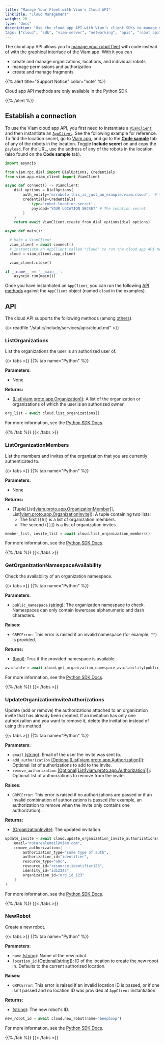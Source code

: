 ```yaml
---
title: "Manage Your Fleet with Viam's Cloud API"
linkTitle: "Cloud Management"
weight: 20
type: "docs"
description: "Use the cloud app API with Viam's client SDKs to manage your robot fleet with code."
tags: ["cloud", "sdk", "viam-server", "networking", "apis", "robot api", "cloud management"]
---
```


The cloud app API allows you to [manage your robot fleet](/manage/fleet/) with code instead of with the graphical interface of the [Viam app](https://app.viam.com/).
With it you can

- create and manage organizations, locations, and individual robots
- manage permissions and authorization
- create and manage fragments

{{% alert title="Support Notice" color="note" %}}

Cloud app API methods are only available in the Python SDK.

{{% /alert %}}

## Establish a connection

To use the Viam cloud app API, you first need to instantiate a [`ViamClient`](https://python.viam.dev/autoapi/viam/app/viam_client/index.html#viam.app.viam_client.ViamClient) and then instantiate an [`AppClient`](https://python.viam.dev/autoapi/viam/app/app_client/index.html#viam.app.app_client.AppClient).
See the following example for reference.
To find the location secret, go to [Viam app](https://app.viam.com/), and go to the  [**Code sample**](https://docs.viam.com/manage/fleet/robots/#code-sample) tab of any of the robots in the location.
Toggle **Include secret** on and copy the `payload`.
For the URL, use the address of any of the robots in the location (also found on the **Code sample** tab).

```python {class="line-numbers linkable-line-numbers"}
import asyncio

from viam.rpc.dial import DialOptions, Credentials
from viam.app.viam_client import ViamClient

async def connect() -> ViamClient:
    dial_options = DialOptions(
        auth_entity='mrroboto.this_is_just_an_example.viam.cloud',  # The URL of a robot in the location.
        credentials=Credentials(
            type='robot-location-secret',
            payload='YOUR LOCATION SECRET' # The location secret
        )
    )
    return await ViamClient.create_from_dial_options(dial_options)

async def main():

  # Make a ViamClient
  viam_client = await connect()
  # Instantiate an AppClient called "cloud" to run the cloud app API methods on
  cloud = viam_client.app_client

  viam_client.close()

if __name__ == '__main__':
    asyncio.run(main())
```

Once you have instantiated an `AppClient`, you can run the following [API methods](#api) against the `AppClient` object (named `cloud` in the examples).

## API

The cloud API supports the following methods (among [others](https://python.viam.dev/autoapi/viam/app/app_client/index.html#viam.app.app_client.AppClient)):

{{< readfile "/static/include/services/apis/cloud.md" >}}

### ListOrganizations

List the organizations the user is an authorized user of.

{{< tabs >}}
{{% tab name="Python" %}}

**Parameters:**

- None

**Returns:**

- [(List[viam.proto.app.Organization])](https://python.viam.dev/autoapi/viam/proto/app/index.html#viam.proto.app.Organization): A list of the organization or organizations of which the user is an authorized owner.

```python {class="line-numbers linkable-line-numbers"}
org_list = await cloud.list_organizations()
```

For more information, see the [Python SDK Docs](https://python.viam.dev/autoapi/viam/app/app_client/index.html#viam.app.app_client.AppClient.list_organizations).

{{% /tab %}}
{{< /tabs >}}

### ListOrganizationMembers

List the members and invites of the organization that you are currently authenticated to.

{{< tabs >}}
{{% tab name="Python" %}}

**Parameters:**

- None

**Returns:**

- (Tuple[List[[viam.proto.app.OrganizationMember]](https://python.viam.dev/autoapi/viam/proto/app/index.html#viam.proto.app.OrganizationMember)], List[[viam.proto.app.OrganizationInvite]](https://python.viam.dev/autoapi/viam/proto/app/index.html#viam.proto.app.OrganizationInvite)): A tuple containing two lists:
  - The first (`[0]`) is a list of organization members.
  - The second (`[1]`) is a list of organization invites.

```python {class="line-numbers linkable-line-numbers"}
member_list, invite_list = await cloud.list_organization_members()
```

For more information, see the [Python SDK Docs](https://python.viam.dev/autoapi/viam/app/app_client/index.html#viam.app.app_client.AppClient.list_organization_members).

{{% /tab %}}
{{< /tabs >}}

### GetOrganizationNamespaceAvailability

Check the availability of an organization namespace.

{{< tabs >}}
{{% tab name="Python" %}}

**Parameters:**

- `public_namespace` [(string)](https://docs.python.org/3/library/stdtypes.html#text-sequence-type-str): The organization namespace to check.
Namespaces can only contain lowercase alphanumeric and dash characters.

**Raises:**

- `GRPCError`: This error is raised if an invalid namespace (for example, `""`) is provided.

**Returns:**

- [(bool)](https://docs.python.org/3/library/stdtypes.html#bltin-boolean-values): `True` if the provided namespace is available.

```python {class="line-numbers linkable-line-numbers"}
available = await cloud.get_organization_namespace_availability(public_namespace="my-cool-organization")
```

For more information, see the [Python SDK Docs](https://python.viam.dev/autoapi/viam/app/app_client/index.html#viam.app.app_client.AppClient.get_organization_namespace_availability).

{{% /tab %}}
{{< /tabs >}}

### UpdateOrganizationInviteAuthorizations

Update (add or remove) the authorizations attached to an organization invite that has already been created.
If an invitation has only one authorization and you want to remove it, delete the invitation instead of using this method.

{{< tabs >}}
{{% tab name="Python" %}}

**Parameters:**

- `email` [(string)](https://docs.python.org/3/library/stdtypes.html#text-sequence-type-str): Email of the user the invite was sent to.
- `add_authorization` [(Optional[List[viam.proto.app.Authorization]])](https://python.viam.dev/autoapi/viam/proto/app/index.html#viam.proto.app.Authorization): Optional list of authorizations to add to the invite.
- `remove_authorization` [(Optional[List[viam.proto.app.Authorization]])](https://python.viam.dev/autoapi/viam/proto/app/index.html#viam.proto.app.Authorization): Optional list of authorizations to remove from the invite.

**Raises:**

- `GRPCError`: This error is raised if no authorizations are passed or if an invalid combination of authorizations is passed (for example, an authorization to remove when the invite only contains one authorization).

**Returns:**

- [(OrganizationInvite)](https://python.viam.dev/autoapi/viam/proto/app/index.html#viam.proto.app.OrganizationInvite): The updated invitation.

```python {class="line-numbers linkable-line-numbers"}
update_invite = await cloud.update_organization_invite_authorizations(
    email="notarealemail@viam.com",
    remove_authorization=[
        authorization_type="some type of auth",
        authorization_id="identifier",
        resource_type="abc",
        resource_id="resource-identifier123",
        identity_id="id12345",
        organization_id="org_id_123"
    ]
)
```

For more information, see the [Python SDK Docs](https://python.viam.dev/autoapi/viam/app/app_client/index.html#viam.app.app_client.AppClient.update_organization_invite_authorizations).

{{% /tab %}}
{{< /tabs >}}

### NewRobot

Create a new robot.

{{< tabs >}}
{{% tab name="Python" %}}

**Parameters:**

- `name` [(string)](https://docs.python.org/3/library/stdtypes.html#text-sequence-type-str): Name of the new robot.
- `location_id` [(Optional[string])](https://docs.python.org/3/library/stdtypes.html#text-sequence-type-str): ID of the location to create the new robot in.
  Defaults to the current authorized location.

**Raises:**

- `GRPCError`: This error is raised if an invalid location ID is passed, or if one isn't passed and no location ID was provided at `AppClient` instantiation.

**Returns:**

- [(string)](https://docs.python.org/3/library/stdtypes.html#text-sequence-type-str): The new robot's ID.

```python {class="line-numbers linkable-line-numbers"}
new_robot_id = await cloud.new_robot(name="beepboop")
```

For more information, see the [Python SDK Docs](https://python.viam.dev/autoapi/viam/app/app_client/index.html#viam.app.app_client.AppClient.get_organization_namespace_availability).

{{% /tab %}}
{{< /tabs >}}
